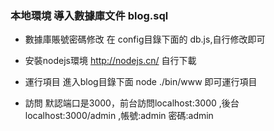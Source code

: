 ### 本地環境 導入數據庫文件 blog.sql

* 數據庫賬號密碼修改 在 config目錄下面的 db.js,自行修改即可

* 安裝nodejs環境 http://nodejs.cn/ 自行下載

* 運行項目 進入blog目錄下面 node ./bin/www 即可運行項目

* 訪問 默認端口是3000，前台訪問localhost:3000 ,後台localhost:3000/admin ,帳號:admin 密碼:admin

